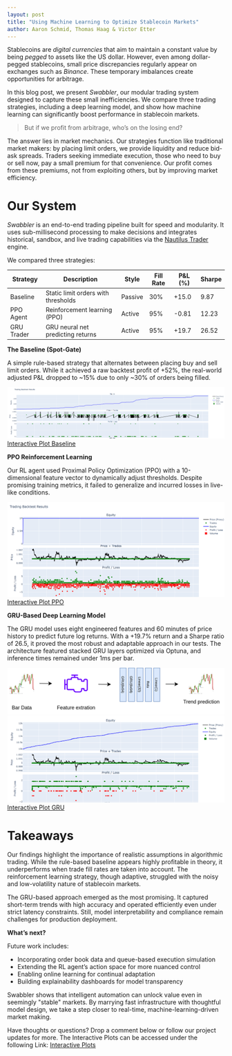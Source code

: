 ```yaml
---
layout: post
title: "Using Machine Learning to Optimize Stablecoin Markets"
author: Aaron Schmid, Thomas Haag & Victor Etter
---
```


Stablecoins are _digital currencies_ that aim to maintain a constant value by being _pegged_ to assets like the US dollar. However, even among dollar-pegged stablecoins, small price discrepancies regularly appear on exchanges such as _Binance_. These temporary imbalances create opportunities for arbitrage.

In this blog post, we present _Swabbler_, our modular trading system designed to capture these small inefficiencies. We compare three trading strategies, including a deep learning model, and show how machine learning can significantly boost performance in stablecoin markets.

> But if we profit from arbitrage, who’s on the losing end?

The answer lies in market mechanics. Our strategies function like traditional market makers: by placing limit orders, we provide liquidity and reduce bid-ask spreads. Traders seeking immediate execution, those who need to buy or sell now, pay a small premium for that convenience. Our profit comes from these premiums, not from exploiting others, but by improving market efficiency.

# Our System

_Swabbler_ is an end-to-end trading pipeline built for speed and modularity. It uses sub-millisecond processing to make decisions and integrates historical, sandbox, and live trading capabilities via the [Nautilus Trader](https://nautilus.trading/) engine.

We compared three strategies:

| Strategy   | Description                         | Style   | Fill Rate | P&L (%) | Sharpe |
| ---------- | ----------------------------------- | ------- | --------- | ------- | ------ |
| Baseline   | Static limit orders with thresholds | Passive | 30%       | +15.0   | 9.87   |
| PPO Agent  | Reinforcement learning (PPO)        | Active  | 95%       | -0.81   | 12.23  |
| GRU Trader | GRU neural net predicting returns   | Active  | 95%       | +19.7   | 26.52  |

**The Baseline (Spot-Gate)**

A simple rule-based strategy that alternates between placing buy and sell limit orders. While it achieved a raw backtest profit of +52%, the real-world adjusted P&L dropped to ~15% due to only ~30% of orders being filled.

![Alt text](/assets/img/2025-01-01-group08-backtest_baseline.png)
[Interactive Plot Baseline](https://bdp25.github.io/swabbler/backtest_results_bl.html)


**PPO Reinforcement Learning**

Our RL agent used Proximal Policy Optimization (PPO) with a 10-dimensional feature vector to dynamically adjust thresholds. Despite promising training metrics, it failed to generalize and incurred losses in live-like conditions.

![Alt text](/assets/img/2025-01-01-group08-backtest_rl.png)
[Interactive Plot PPO](https://bdp25.github.io/swabbler/backtest_results_rl.html)

**GRU-Based Deep Learning Model**

The GRU model uses eight engineered features and 60 minutes of price history to predict future log returns. With a +19.7% return and a Sharpe ratio of 26.5, it proved the most robust and adaptable approach in our tests. The architecture featured stacked GRU layers optimized via Optuna, and inference times remained under 1ms per bar.

![Alt text](/assets/img/2025-01-01-group08-gru-architecture.png)
![Alt text](/assets/img/2025-01-01-group08-backtest_gru.png)
[Interactive Plot GRU](https://bdp25.github.io/swabbler/backtest_results_gru.html)

# Takeaways

Our findings highlight the importance of realistic assumptions in algorithmic trading. While the rule-based baseline appears highly profitable in theory, it underperforms when trade fill rates are taken into account. The reinforcement learning strategy, though adaptive, struggled with the noisy and low-volatility nature of stablecoin markets.

The GRU-based approach emerged as the most promising. It captured short-term trends with high accuracy and operated efficiently even under strict latency constraints. Still, model interpretability and compliance remain challenges for production deployment.

**What’s next?**

Future work includes:

- Incorporating order book data and queue-based execution simulation
- Extending the RL agent’s action space for more nuanced control
- Enabling online learning for continual adaptation
- Building explainability dashboards for model transparency

Swabbler shows that intelligent automation can unlock value even in seemingly "stable" markets. By marrying fast infrastructure with thoughtful model design, we take a step closer to real-time, machine-learning-driven market making.

Have thoughts or questions? Drop a comment below or follow our project updates for more.
The Interactive Plots can be accessed under the following Link:
[Interactive Plots](https://bdp25.github.io/swabbler/)
